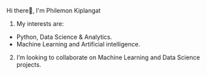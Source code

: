 Hi there👋, I'm Philemon Kiplangat
1. My interests are:
- Python, Data Science & Analytics.
-  Machine Learning and Artificial intelligence.
2.  I’m looking to collaborate on Machine Learning and Data Science projects. 
